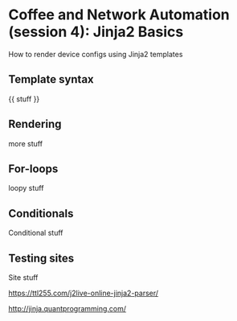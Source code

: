 # Coffee and Network Automation (session 4): Jinja2 Basics

How to render device configs using Jinja2 templates

## Template syntax

{{ stuff }}

## Rendering

more stuff

## For-loops

loopy stuff

## Conditionals

Conditional stuff

## Testing sites

Site stuff

https://ttl255.com/j2live-online-jinja2-parser/


http://jinja.quantprogramming.com/

